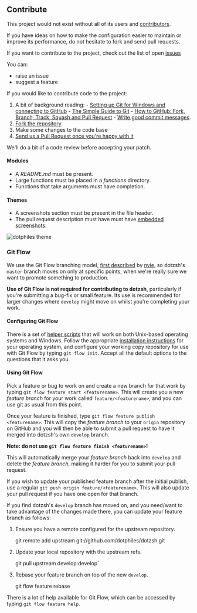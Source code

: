 Contribute
----------

This project would not exist without all of its users and [contributors][14].

If you have ideas on how to make the configuration easier to maintain or
improve its performance, do not hesitate to fork and send pull requests.

If you want to contribute to the project, check out the list of open [issues][13]

You can:

 - raise an issue
 - suggest a feature

If you would like to contribute code to the project:

  1. A bit of background reading:
    - [Setting up Git for Windows and connecting to GitHub][2]
    - [The Simple Guide to Git][3]
    - [How to GitHub: Fork, Branch, Track, Squash and Pull Request][11]
    - [Write good commit messages][10].
  2. [Fork the repository][4]
  3. Make some changes to the code base
  4. [Send us a Pull Request once you're happy with it][5]

We'll do a bit of a code review before accepting your patch.

#### Modules

   - A *README.md* must be present.
   - Large functions must be placed in a *functions* directory.
   - Functions that take arguments must have completion.

#### Themes

   - A screenshots section must be present in the file header.
   - The pull request description must have must have [embedded
     screenshots][12].

  ![dotphiles theme][1]

### Git Flow

We use the Git Flow branching model, [first described][6] by [nvie][7],
so dotzsh's `master` branch moves on only at specific points, when we're
really sure we want to promote something to production.

**Use of Git Flow is not required for contributing to dotzsh**, particularly
if you're submitting a bug-fix or small feature.  Its use is recommended for
larger changes where `develop` might move on whilst you're completing your work.

#### Configuring Git Flow

There is a set of [helper scripts][8] that will work on both Unix-based
operating systems and Windows.  Follow the appropriate 
[installation instructions][9] for your operating system, and configure your
working copy repository for use with Git Flow by typing `git flow init`.
Accept all the default options to the questions that it asks you.

#### Using Git Flow

Pick a feature or bug to work on and create a new branch for that work by
typing `git flow feature start <featurename>`.  This will create you a new
*feature branch* for your work called `feature/<featurename>`, and you can use
git as usual from this point.

Once your feature is finished, type `git flow feature publish <featurename>`.
This will copy the *feature branch* to your `origin` repository on GitHub and
you will then be able to submit a pull request to have it merged into dotzsh's
own `develop` branch.

**Note: do not use `git flow feature finish <featurename>`!**

This will automatically merge your *feature branch* back into `develop` and
delete the *feature branch*, making it harder for you to submit your pull
request.

If you wish to update your published feature branch after the initial publish,
use a regular `git push origin feature/<featurename>`.  This will also update
your pull request if you have one open for that branch.

If you find dotzsh's `develop` branch has moved on, and you need/want to take
advantage of the changes made there, you can update your feature branch as
follows:

  1. Ensure you have a remote configured for the upstream repository.

       git remote add upstream git://github.com/dotphiles/dotzsh.git

  2. Update your local repository with the upstream refs.

        git pull upstream develop:develop`

  3. Rebase your feature branch on top of the new `develop`.

        git flow feature rebase <featurename>

There is a lot of help available for Git Flow, which can be accessed by typing
`git flow feature help`.

[1]: https://raw.github.com/dotphiles/dotzsh/master/themes/dotphiles/screenshots/dotphiles.png "dotphiles theme"
[2]: http://help.github.com/win-set-up-git/
[3]: http://rogerdudler.github.com/git-guide/
[4]: http://help.github.com/fork-a-repo/
[5]: http://help.github.com/send-pull-requests/
[6]: http://nvie.com/posts/a-successful-git-branching-model/
[7]: http://www.twitter.com/nvie
[8]: https://github.com/nvie/gitflow
[9]: https://github.com/nvie/gitflow/wiki/Installation
[10]: http://tbaggery.com/2008/04/19/a-note-about-git-commit-messages.html
[11]: https://help.github.com/articles/using-pull-requests
[12]: http://daringfireball.net/projects/markdown/syntax#img
[13]: https://github.com/dotphiles/dotzsh/issues
[14]: https://github.com/dotphiles/dotzsh/contributors

